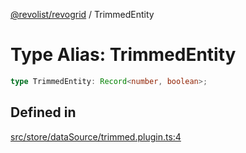 [@revolist/revogrid](README.md) / TrimmedEntity

# Type Alias: TrimmedEntity

```ts
type TrimmedEntity: Record<number, boolean>;
```

## Defined in

[src/store/dataSource/trimmed.plugin.ts:4](https://github.com/revolist/revogrid/blob/69d5bd9cb55a69f54242342681dca616def73994/src/store/dataSource/trimmed.plugin.ts#L4)
